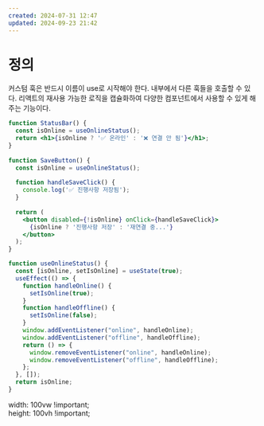 ```yaml
---
created: 2024-07-31 12:47
updated: 2024-09-23 21:42
---
```

# 정의
커스텀 훅은 반드시 이름이 use로 시작해야 한다. 내부에서 다른 훅들을 호출할 수 있다.
리액트의 재사용 가능한 로직을 캡슐화하여 다양한 컴포넌트에서 사용할 수 있게 해주는 기능이다.
```jsx
function StatusBar() {  
  const isOnline = useOnlineStatus();  
  return <h1>{isOnline ? '✅ 온라인' : '❌ 연결 안 됨'}</h1>;  
}  
  
function SaveButton() {  
  const isOnline = useOnlineStatus();  
    
  function handleSaveClick() {  
    console.log('✅ 진행사항 저장됨');  
  }  
    
  return (  
    <button disabled={!isOnline} onClick={handleSaveClick}>  
      {isOnline ? '진행사항 저장' : '재연결 중...'}  
    </button>  
  );  
}

function useOnlineStatus() {  
  const [isOnline, setIsOnline] = useState(true);  
  useEffect(() => {  
    function handleOnline() {  
      setIsOnline(true);  
    }  
    function handleOffline() {  
      setIsOnline(false);  
    }  
    window.addEventListener("online", handleOnline);  
    window.addEventListener("offline", handleOffline);  
    return () => {  
      window.removeEventListener("online", handleOnline);  
      window.removeEventListener("offline", handleOffline);  
    };  
  }, []);  
  return isOnline;  
}
```



width: 100vw !important;  
height: 100vh !important;